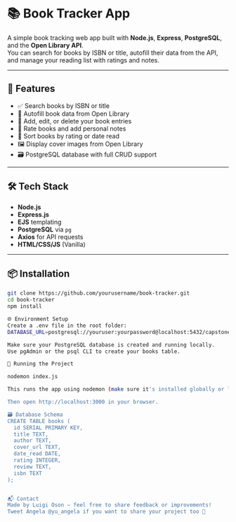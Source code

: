 # 📚 Book Tracker App

A simple book tracking web app built with **Node.js**, **Express**, **PostgreSQL**, and the **Open Library API**.  
You can search for books by ISBN or title, autofill their data from the API, and manage your reading list with ratings and notes.

---

## 🚀 Features

- ✅ Search books by ISBN or title
- 📖 Autofill book data from Open Library
- 📝 Add, edit, or delete your book entries
- 🌟 Rate books and add personal notes
- 📅 Sort books by rating or date read
- 🖼️ Display cover images from Open Library
- 🗃️ PostgreSQL database with full CRUD support

---

## 🛠 Tech Stack

- **Node.js**
- **Express.js**
- **EJS** templating
- **PostgreSQL** via `pg`
- **Axios** for API requests
- **HTML/CSS/JS** (Vanilla)

---

## 📦 Installation

```bash
git clone https://github.com/yourusername/book-tracker.git
cd book-tracker
npm install

🌐 Environment Setup
Create a .env file in the root folder:
DATABASE_URL=postgresql://youruser:yourpassword@localhost:5432/capstoneProject

Make sure your PostgreSQL database is created and running locally.
Use pgAdmin or the psql CLI to create your books table.

🧪 Running the Project

nodemon index.js

This runs the app using nodemon (make sure it's installed globally or listed in devDependencies).

Then open http://localhost:3000 in your browser.

🗃️ Database Schema
CREATE TABLE books (
  id SERIAL PRIMARY KEY,
  title TEXT,
  author TEXT,
  cover_url TEXT,
  date_read DATE,
  rating INTEGER,
  review TEXT,
  isbn TEXT
);


📬 Contact
Made by Luigi Oson – feel free to share feedback or improvements!
Tweet Angela @yu_angela if you want to share your project too 🚀
```
